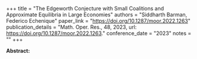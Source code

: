 +++
title = "The Edgeworth Conjecture with Small Coalitions and Approximate Equilibria in Large Economies"
authors = "Siddharth Barman, Federico Echenique"
paper_link = "https://doi.org/10.1287/moor.2022.1263"
publication_details = "Math. Oper. Res., 48, 2023, url: <a href='https://doi.org/10.1287/moor.2022.1263' target='_blank'>https://doi.org/10.1287/moor.2022.1263</a>."
conference_date = "2023"
notes = ""
+++

<b>Abstract:</b>
